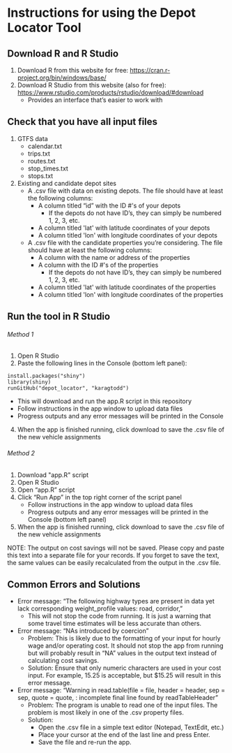 # Instructions for using the Depot Locator Tool

## Download R and R Studio
1. Download R from this website for free: https://cran.r-project.org/bin/windows/base/
2. Download R Studio from this website (also for free): https://www.rstudio.com/products/rstudio/download/#download
   * Provides an interface that’s easier to work with

## Check that you have all input files
1. GTFS data
   * calendar.txt
   * trips.txt
   * routes.txt
   * stop_times.txt
   * stops.txt
2. Existing and candidate depot sites
   * A .csv file with data on existing depots. The file should have at least the following columns: 
     * A column titled “id” with the ID #'s of your depots 
        - If the depots do not have ID’s, they can simply be numbered 1, 2, 3, etc.
     * A column titled 'lat' with latitude coordinates of your depots 
     * A column titled 'lon' with longitude coordinates of your depots
   * A .csv file with the candidate properties you’re considering. The file should have at least the following columns:
     * A column with the name or address of the properties 
     * A column with the ID #'s of the properties 
        - If the depots do not have ID’s, they can simply be numbered 1, 2, 3, etc.		
     * A column titled 'lat' with latitude coordinates of the properties
     * A column titled 'lon' with longitude coordinates of the properties

## Run the tool in R Studio
###### Method 1
1. Open R Studio
2. Paste the following lines in the Console (bottom left panel):
```
install.packages("shiny")
library(shiny)
runGitHub("depot_locator", "karagtodd")
```
   * This will download and run the app.R script in this repository
   * Follow instructions in the app window to upload data files
   * Progress outputs and any error messages will be printed in the Console
4. When the app is finished running, click download to save the .csv file of the new vehicle assignments

###### Method 2
1. Download "app.R" script
2. Open R Studio
2. Open “app.R” script
3. Click “Run App” in the top right corner of the script panel
   * Follow instructions in the app window to upload data files
   * Progress outputs and any error messages will be printed in the Console (bottom left panel)
4. When the app is finished running, click download to save the .csv file of the new vehicle assignments

NOTE: The output on cost savings will not be saved. Please copy and paste this text into a separate file for your records. If you forget to save the text, the same values can be easily recalculated from the output in the .csv file.

## Common Errors and Solutions
* Error message: “The following highway types are present in data yet lack corresponding weight_profile values: road, corridor,”
  * This will not stop the code from running. It is just a warning that some travel time estimates will be less accurate than others.
* Error message: “NAs introduced by coercion”
  * Problem: This is likely due to the formatting of your input for hourly wage and/or operating cost. It should not stop the app from running but will probably result in “NA” values in the output text instead of calculating cost savings.
  * Solution: Ensure that only numeric characters are used in your cost input. For example, 15.25 is acceptable, but $15.25 will result in this error message.
* Error message: “Warning in read.table(file = file, header = header, sep = sep, quote = quote,  : incomplete final line found by readTableHeader”
  * Problem: The program is unable to read one of the input files. The problem is most likely in one of the .csv property files.
  * Solution:
    * Open the .csv file in a simple text editor (Notepad, TextEdit, etc.)
    * Place your cursor at the end of the last line and press Enter.
    * Save the file and re-run the app.

